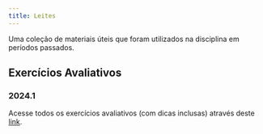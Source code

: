```yaml
---
title: Leites
---
```


Uma coleção de materiais úteis que foram utilizados na disciplina em períodos passados.

## Exercícios Avaliativos

### 2024.1

Acesse todos os exercícios avaliativos (com dicas inclusas) através deste [link](https://drive.google.com/file/d/1s7CObYMud8IoN8hPRKlhcDvUNYUXHqEE/view?usp=sharing.). 